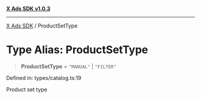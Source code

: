 [**X Ads SDK v1.0.3**](../README.md)

***

[X Ads SDK](../globals.md) / ProductSetType

# Type Alias: ProductSetType

> **ProductSetType** = `"MANUAL"` \| `"FILTER"`

Defined in: types/catalog.ts:19

Product set type
